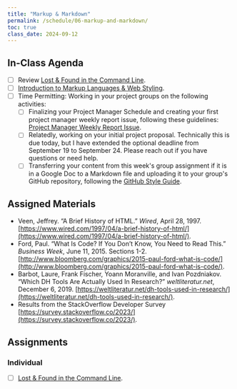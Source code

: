 ```yaml
---
title: "Markup & Markdown"
permalink: /schedule/06-markup-and-markdown/
toc: true
class_date: 2024-09-12
---
```


## In-Class Agenda

- [ ] Review [Lost & Found in the Command Line]({{site.baseurl}}/materials/introducing-humanities-computing/06-intro-file-formats#homework-lost--found-in-the-command-line).
- [ ] [Introduction to Markup Languages & Web Styling]({{site.baseurl}}/materials/introducing-humanities-computing/07-intro-html).
- [ ] Time Permitting: Working in your project groups on the following activities:
    - [ ] Finalizing your Project Manager Schedule and creating your first project manager weekly report issue, following these guidelines: [Project Manager Weekly Report Issue]({{site.baseurl}}/assessments/05-github-style-guide/#project-manager-weekly-report).
    - [ ] Relatedly, working on your initial project proposal. Technically this is due today, but I have extended the optional deadline from September 19 to September 24. Please reach out if you have questions or need help.
    - [ ] Transferring your content from this week's group assignment if it is in a Google Doc to a Markdown file and uploading it to your group's GitHub repository, following the [GitHub Style Guide]({{site.baseurl}}/assessments/05-github-style-guide/).

## Assigned Materials

- Veen, Jeffrey. “A Brief History of HTML.” *Wired*, April 28, 1997. [https://www.wired.com/1997/04/a-brief-history-of-html/](https://www.wired.com/1997/04/a-brief-history-of-html/).
- Ford, Paul. “What Is Code? If You Don’t Know, You Need to Read This.” *Business Week*, June 11, 2015. Sections 1-2. [http://www.bloomberg.com/graphics/2015-paul-ford-what-is-code/](http://www.bloomberg.com/graphics/2015-paul-ford-what-is-code/).
- Barbot, Laure, Frank Fischer, Yoann Moranville, and Ivan Pozdniakov. “Which DH Tools Are Actually Used In Research?” *weltliteratur.net*, December 6, 2019. [https://weltliteratur.net/dh-tools-used-in-research/](https://weltliteratur.net/dh-tools-used-in-research/).
- Results from the StackOverflow Developer Survey [https://survey.stackoverflow.co/2023/](https://survey.stackoverflow.co/2023/).

## Assignments

### Individual

- [ ] [Lost & Found in the Command Line]({{site.baseurl}}/materials/introducing-humanities-computing/06-intro-file-formats#homework-lost--found-in-the-command-line).